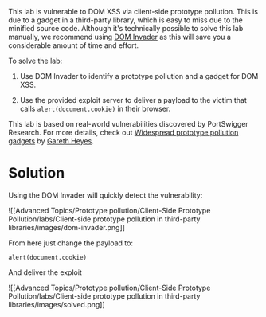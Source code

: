 This lab is vulnerable to DOM XSS via client-side prototype pollution. This is due to a gadget in a third-party library, which is easy to miss due to the minified source code. Although it's technically possible to solve this lab manually, we recommend using [DOM Invader](https://portswigger.net/burp/documentation/desktop/tools/dom-invader/prototype-pollution) as this will save you a considerable amount of time and effort.

To solve the lab:

1. Use DOM Invader to identify a prototype pollution and a gadget for DOM XSS.
    
2. Use the provided exploit server to deliver a payload to the victim that calls `alert(document.cookie)` in their browser.
    

This lab is based on real-world vulnerabilities discovered by PortSwigger Research. For more details, check out [Widespread prototype pollution gadgets](https://portswigger.net/research/widespread-prototype-pollution-gadgets) by [Gareth Heyes](https://portswigger.net/research/gareth-heyes).

# Solution

Using the DOM Invader will quickly detect the vulnerability:

![[Advanced Topics/Prototype pollution/Client-Side Prototype Pollution/labs/Client-side prototype pollution in third-party libraries/images/dom-invader.png]]

From here just change the payload to:

```
alert(document.cookie)
```

And deliver the exploit

![[Advanced Topics/Prototype pollution/Client-Side Prototype Pollution/labs/Client-side prototype pollution in third-party libraries/images/solved.png]]
